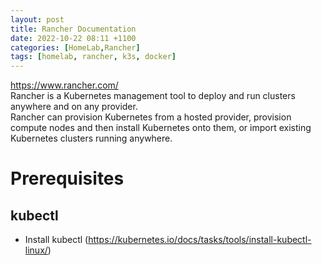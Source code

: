 ```yaml
---
layout: post
title: Rancher Documentation
date: 2022-10-22 08:11 +1100
categories: [HomeLab,Rancher]
tags: [homelab, rancher, k3s, docker]
---
```

https://www.rancher.com/  
Rancher is a Kubernetes management tool to deploy and run clusters anywhere and on any provider.  
Rancher can provision Kubernetes from a hosted provider, provision compute nodes and then install Kubernetes onto them, or import existing Kubernetes clusters running anywhere.

# Prerequisites  
## kubectl
- Install kubectl
(https://kubernetes.io/docs/tasks/tools/install-kubectl-linux/)

